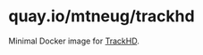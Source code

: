 # quay.io/mtneug/trackhd

Minimal Docker image for [TrackHD](https://github.com/LectureTracking/trackhd).
